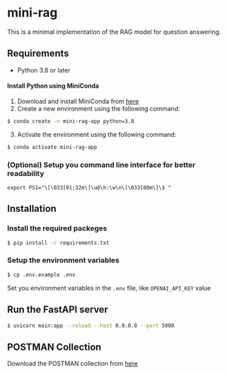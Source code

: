 # mini-rag

This is a minimal implementation of the RAG model for question answering.

## Requirements

- Python 3.8 or later

#### Install Python using MiniConda

1) Download and install MiniConda from [here](https://www.anaconda.com/docs/getting-started/miniconda/install)
2) Create a new environment using the following command:
```bash
$ conda create -n mini-rag-app python=3.8
```

3) Activate the environment using the following command:
```bash
$ conda activate mini-rag-app
```

### (Optional) Setup you command line interface for better readability

```shell
export PS1="\[\033[01;32m\]\u@\h:\w\n\[\033[00m\]\$ "
```

## Installation

### Install the required packeges

```bash
$ pip install -r requirements.txt
```

### Setup the environment variables

```bash
$ cp .env.example .env
```

Set you environment variables in the `.env` file, like `OPENAI_API_KEY` value

## Run the FastAPI server

```bash
$ uvicorn main:app --reload --host 0.0.0.0 --port 5000
```

## POSTMAN Collection

Download the POSTMAN collection from [here](/assets/mini-rag-app.postman_collection.json)
